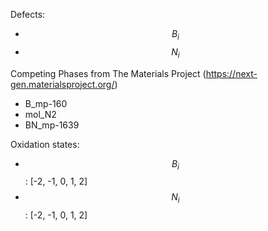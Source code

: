 Defects: 
- $$B_i$$
- $$N_i$$

Competing Phases from The Materials Project (https://next-gen.materialsproject.org/)
- B_mp-160
- mol_N2
- BN_mp-1639

Oxidation states:
- $$B_i$$: [-2, -1, 0, 1, 2]
- $$N_i$$: [-2, -1, 0, 1, 2]

